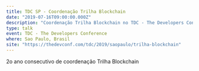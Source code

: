 ```yaml
---
title: TDC SP - Coordenação Trilha Blockchain
date: "2019-07-16T09:00:00.000Z"
description: "Coordenação Trilha Blockchain no TDC - The Developers Conference em Sao Paulo, Brasil"
type: talk
event: TDC - The Developers Conference
where: Sao Paulo, Brasil
site: "https://thedevconf.com/tdc/2019/saopaulo/trilha-blockchain"
---
```



2o ano consecutivo de coordenação Trilha Blockchain

